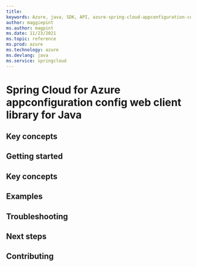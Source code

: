 ```yaml
---
title: 
keywords: Azure, java, SDK, API, azure-spring-cloud-appconfiguration-config-web, springcloud
author: maggiepint
ms.author: magpint
ms.date: 11/23/2021
ms.topic: reference
ms.prod: azure
ms.technology: azure
ms.devlang: java
ms.service: springcloud
---
```


# Spring Cloud for Azure appconfiguration config web client library for Java

## Key concepts
## Getting started
## Key concepts
## Examples
## Troubleshooting
## Next steps
## Contributing

